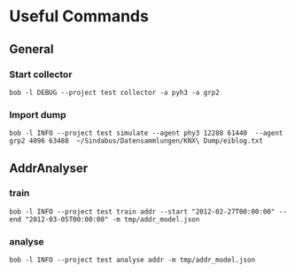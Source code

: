 Useful Commands
===============


General
-------

### Start collector
`bob -l DEBUG --project test collector -a pyh3 -a grp2`

### Import dump
`bob -l INFO --project test simulate --agent phy3 12288 61440  --agent grp2 4096 63488  ~/Sindabus/Datensammlungen/KNX\ Dump/eiblog.txt`

AddrAnalyser
------------

### train
`bob -l INFO --project test train addr --start "2012-02-27T00:00:00" --end "2012-03-05T00:00:00" -m tmp/addr_model.json`

### analyse
`bob -l INFO --project test analyse addr -m tmp/addr_model.json`

